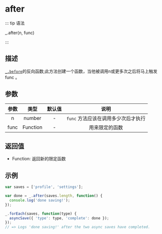 # after

::: tip 语法

_.after(n, func)

:::

## 描述

[`_.before`](/Function/before)的反向函数;此方法创建一个函数，当他被调用n或更多次之后将马上触发func 。

## 参数

| 参数  |   类型   | 默认值 |                说明                 |
| :---: | :------: | :----: | :---------------------------------: |
|   n   |  number  |   -    | `func` 方法应该在调用多少次后才执行 |
| func  | Function |   -    |           用来限定的函数            |

## 返回值

+ Function: 返回新的限定函数

## 示例

```js
var saves = ['profile', 'settings'];

var done = _.after(saves.length, function() {
  console.log('done saving!');
});

_.forEach(saves, function(type) {
  asyncSave({ 'type': type, 'complete': done });
});
// => Logs 'done saving!' after the two async saves have completed.
```
